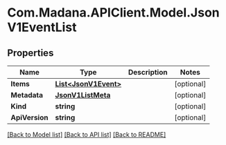 
# Com.Madana.APIClient.Model.JsonV1EventList

## Properties

Name | Type | Description | Notes
------------ | ------------- | ------------- | -------------
**Items** | [**List&lt;JsonV1Event&gt;**](JsonV1Event.md) |  | [optional] 
**Metadata** | [**JsonV1ListMeta**](JsonV1ListMeta.md) |  | [optional] 
**Kind** | **string** |  | [optional] 
**ApiVersion** | **string** |  | [optional] 

[[Back to Model list]](../README.md#documentation-for-models)
[[Back to API list]](../README.md#documentation-for-api-endpoints)
[[Back to README]](../README.md)


